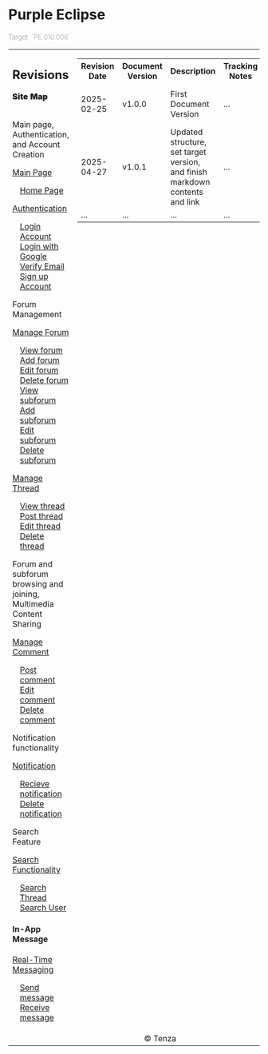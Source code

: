 <div>
    <table>
        <h1> Purple Eclipse</h1>
        <p style="font-weight: lighter;">Target: `PE.010.006`</p>
            <td width="30%">
                <h2> Revisions </h2>
                <style="padding-left: 0"><strong style="font-weight: 900;">Site Map</strong>
                    <br><br>
                    <p> Main page, Authentication, and Account Creation </p>
                    <a href="docs/homepage/"> Main Page </a>
                    <ul style="list-style-type: none ; padding-left: 0">
                        <li style="padding-left: 15px"> <a href="docs/homepage/homepage.md"> Home Page </a></li>  
                    </ul>
                    <a href="docs/authenticate-user/">Authentication </a>
                     <ul style="list-style-type: none ; padding-left: 0">
                        <li style="padding-left: 15px"> <a href="docs\authenticate-user\account-login.md"> Login Account </a></li>   
                        <li style="padding-left: 15px"> <a href="docs\authenticate-user\account-login.md"> Login with Google </a></li>   
                        <li style="padding-left: 15px"> <a href="docs\authenticate-user\account-login.md"> Verify Email </a></li>   
                        <li style="padding-left: 15px"> <a href="docs\authenticate-user\account-signup.md"> Sign up Account </a></li>
                    </ul>
                    <p> Forum Management </p>
                    <a href="docs/manage-forum/">Manage Forum</a>
                    <ul style="list-style-type: none ; padding-left: 0"> 
                        <li style="padding-left: 15px"> <a href="docs\manage-forum\view-forum.md"> View forum </a></li>
                        <li style="padding-left: 15px"> <a href="docs\manage-forum\add-forum.md"> Add forum </a></li>
                        <li style="padding-left: 15px"> <a href="docs\manage-forum\edit-forum.md"> Edit forum </a></li>
                        <li style="padding-left: 15px"> <a href="docs\manage-forum\delete-forum.md"> Delete forum </a></li>
                        <li style="padding-left: 15px"> <a href="docs\manage-forum\view-subforum.md"> View subforum </a></li>
                        <li style="padding-left: 15px"> <a href="docs\manage-forum\add-subforum.md"> Add subforum </a></li>
                         <li style="padding-left: 15px"> <a href="docs\manage-forum\edit-subforum.md"> Edit subforum </a></li>
                        <li style="padding-left: 15px"> <a href="docs\manage-forum\delete-subforum.md"> Delete subforum </a></li>             
                    </ul>
                    <a href="docs/manage-thread/"> Manage Thread</a>
                    <ul style="list-style-type: none ; padding-left: 0"> 
                        <li style="padding-left: 15px"> <a href="docs\manage-thread\view-thread.md"> View thread </a></li> 
                        <li style="padding-left: 15px"> <a href="docs\manage-thread\post-thread.md"> Post thread </a></li> 
                        <li style="padding-left: 15px"> <a href="docs\manage-thread\edit-thread.md"> Edit thread </a></li>
                        <li style="padding-left: 15px"> <a href="docs\manage-thread\delete-thread.md"> Delete thread </a></li>
                    </ul>
                    <p> Forum and subforum browsing and joining, Multimedia Content Sharing</p>
                    <a href="docs/manage-comment/"> Manage Comment</a>
                    <ul style="list-style-type: none ; padding-left: 0"> 
                        <li style="padding-left: 15px"> <a href="docs\manage-comment\post-comment.md"> Post comment </a></li>
                        <li style="padding-left: 15px"> <a href="docs\manage-comment\edit-comment.md"> Edit comment </a></li>
                        <li style="padding-left: 15px"> <a href="docs\manage-comment\delete-comment.md"> Delete comment </a></li>
                    </ul>
                    <p> Notification functionality </p>
                    <a href="docs/manage-notification">Notification</a>
                    <ul style="list-style-type: none ; padding-left: 0">
                        <li style="padding-left: 15px"> <a href="docs\manage-notification\recieve-notification.md">Recieve notification </a></li>
                        <li style="padding-left: 15px"> <a href="docs\manage-notification\delete-notification.md"> Delete notification </a></li>    
                    </ul>
                    </ul>
                    <p> Search Feature </p> 
                    <a href="docs/search-functionality">Search Functionality</a>
                    <ul style="list-style-type: none ; padding-left: 0">
                        <li style="padding-left: 15px"> <a href="docs/search-functionality/search-thread.md"> Search Thread </a></li>
                        <li style="padding-left: 15px"> <a href="docs/search-functionality/search-user.md"> Search User </a></li>
                    </ul>
                    <ul style="list-style-type: none ; padding-left: 0"> 
                    </ul>
                    <h4> In-App Message </h4>
                     <a href="docs/manage-message">Real-Time Messaging</a>
                    <ul style="list-style-type: none ; padding-left: 0">
                        <li style="padding-left: 15px"> <a href="docs\manage-message\send-message.md"> Send message </a></li>
                        <li style="padding-left: 15px"> <a href="docs\manage-message\receive-message.md"> Receive message </a></li>
                    </ul>
                </ul> 
            </td>
          <td valign="top">
                <div>
                    <table>
                        <tr>
                            <th> Revision Date</th>
                            <th> Document Version</th>
                            <th> Description</th>
                            <th> Tracking Notes</th>
                            <th> Approved By</th>
                        </tr>
                        <tr>
                            <td> 2025-02-25</td>
                            <td> v1.0.0</td>
                            <td> First Document Version</td>
                            <td> ...</td>
                            <td>  Ty, David Antonio <br> Project Manager</td>
                        </tr>
                        <tr>
                            <td> 2025-04-27</td>
                            <td> v1.0.1</td>
                            <td> Updated structure, set target version, and finish markdown contents and link</td>
                            <td> ...</td>
                            <td>  Ty, David Antonio <br> Project Manager</td>
                        </tr>
                        <tr>
                            <td> ...</td>
                            <td> ...</td>
                            <td> ...</td>
                            <td> ...</td>
                            <td> ...</td>
                        </tr>
                    </table>
                </div>
            </td>
        <!-- Moved the footer content to its own row -->
        <tr>
            <td colspan="3" align="center">
                © Tenza
            </td>
        </tr>
    </table>
</div>
